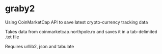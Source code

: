 # graby2

Using CoinMarketCap API to save latest crypto-currency tracking data

Takes data from coinmarketcap.northpole.ro and saves it in a tab-delimited .txt file

Requires urllib2, json and tabulate


